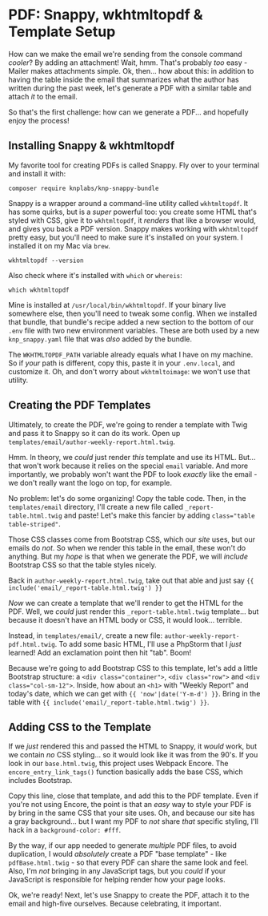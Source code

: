 # PDF: Snappy, wkhtmltopdf & Template Setup

How can we make the email we're sending from the console command *cooler*? By adding
an attachment! Wait, hmm. That's probably *too* easy - Mailer makes attachments
simple. Ok, then... how about this: in addition to having the table inside the
email that summarizes what the author has written during the past week, let's
generate a PDF with a similar table and attach *it* to the email.

So that's the first challenge: how can we generate a PDF... and hopefully enjoy
the process!

## Installing Snappy & wkhtmltopdf

My favorite tool for creating PDFs is called Snappy. Fly over to your terminal
and install it with:

```terminal
composer require knplabs/knp-snappy-bundle
```

Snappy is a wrapper around a command-line utility called `wkhtmltopdf`. It has
some quirks, but is a *super* powerful too: you create some HTML that's styled
with CSS, give it to `wkhtmltopdf`, it *renders* that like a browser would, and
gives you back a PDF version. Snappy makes working with `wkhtmltopdf` pretty easy,
but you'll need to make sure it's installed on your system. I installed it on my
Mac via `brew`.

```terminal-silent
wkhtmltopdf --version
```

Also check where it's installed with `which` or `whereis`:

```terminal-silent
which wkhtmltopdf
```

Mine is installed at `/usr/local/bin/wkhtmltopdf`. If your binary live somewhere
else, then you'll need to tweak some config. When we installed that bundle, that
bundle's recipe added a new section to the bottom of our `.env` file with two
new environment variables. These are both used by a new `knp_snappy.yaml` file
that was *also* added by the bundle.

The  `WKHTMLTOPDF_PATH` variable already equals what I have on my machine. So
if *your* path is different, copy this, paste it in your `.env.local`, and customize
it. Oh, and don't worry about `wkhtmltoimage`: we won't use that utility.

## Creating the PDF Templates

Ultimately, to create the PDF, we're going to render a template with Twig and
pass it to Snappy so it can do its work. Open up
`templates/email/author-weekly-report.html.twig`.

Hmm. In theory, we *could* just render *this* template and use its HTML. But...
that won't work because it relies on the special `email` variable. And more importantly,
we probably won't want the PDF to look *exactly* like the email - we don't really
want the logo on top, for example.

No problem: let's do some organizing! Copy the table code. Then, in the
`templates/email` directory, I'll create a new file called `_report-table.html.twig`
and paste! Let's make this fancier by adding `class="table table-striped"`.

Those CSS classes come from Bootstrap CSS, which our *site* uses, but our emails
do *not*. So when we render this table in the email, these won't do anything.
But my *hope* is that when we generate the PDF, we will *include* Bootstrap CSS
so that the table styles nicely.

Back in `author-weekly-report.html.twig`, take out that able and just say
`{{ include('email/_report-table.html.twig') }}`

*Now* we can create a template that we'll render to get the HTML for the PDF.
Well, we *could* just render this `_report-table.html.twig` template... but
because it doesn't have an HTML body or CSS, it would look... terrible.

Instead, in `templates/email/`, create a new file: `author-weekly-report-pdf.html.twig`.
To add some basic HTML, I'll use a PhpStorm that I *just* learned! Add an
exclamation point then hit "tab". Boom!

Because we're going to add Bootstrap CSS to this template, let's add a little
Bootstrap structure: a `<div class="container">`, `<div class="row">` and
`<div class="col-sm-12">`. Inside, how about an `<h1>` with "Weekly Report" and
today's date, which we can get with `{{ 'now'|date('Y-m-d') }}`. Bring in the
table with `{{ include('email/_report-table.html.twig') }}`.

## Adding CSS to the Template

If we *just* rendered this and passed the HTML to Snappy, it *would* work, but
we contain *no* CSS styling... so it would look like it was from the 90's. If
you look in our `base.html.twig`, this project uses Webpack Encore. The
`encore_entry_link_tags()` function basically adds the base CSS, which includes
Bootstrap.

Copy this line, close that template, and add this to the PDF template. Even if
you're not using Encore, the point is that an *easy* way to style your PDF is
by bring in the same CSS that your site uses. Oh, and because our site has a
gray background... but I want my PDF to *not* share *that* specific styling, I'll
hack in a `background-color: #fff`.

By the way, if our app needed to generate *multiple* PDF files, to avoid duplication,
I would *absolutely* create a PDF "base template" - like `pdfBase.html.twig` -
so that every PDF can share the same look and feel. Also, I'm *not* bringing in
any JavaScript tags, but you *could* if your JavaScript is responsible for helping
render how your page looks.

Ok, we're ready! Next, let's use Snappy to create the PDF, attach it to the email
and high-five ourselves. Because celebrating, it important.

